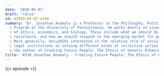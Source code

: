```yaml
---
date: '2020-05-07'
draft: 'false'
id: d2020-05-07-e330
summary: "Dr. Jonathan Anomaly is a Professor in the Philosophy, Politics and Economics\
  \ Program at the University of Pennsylvania. He works mostly on issues at the intersection\
  \ of ethics, economics, and biology. These include what we should do about antibiotic\
  \ resistance, and how we should respond to the emerging market for genetic engineering.\
  \ More generally, he\u2019s interested in the relative role of social norms and\
  \ legal institutions in solving different kinds of collective action problems. He\u2019\
  s the author of Creating Future People: The Ethics of Genetic Enhancement."
title: '#330 Jonathan Anomaly - Creating Future People: The Ethics of Genetic Enhancement'
---
```

{{< episode >}}
